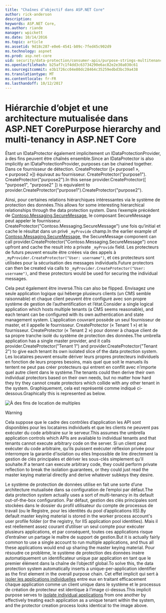 ```yaml
---
title: "Chaînes d’objectif dans ASP.NET Core"
author: rick-anderson
description: 
keywords: ASP.NET Core,
ms.author: riande
manager: wpickett
ms.date: 10/14/2016
ms.topic: article
ms.assetid: 9d18c287-e0e6-4541-b09c-7fed45c902d9
ms.technology: aspnet
ms.prod: asp.net-core
uid: security/data-protection/consumer-apis/purpose-strings-multitenancy
ms.openlocfilehash: b25af7c1f4dd3c63734290e6ac82e2e30a030c61
ms.sourcegitcommit: e3b1726cc04e80dc28464c35259edbd3bc39a438
ms.translationtype: MT
ms.contentlocale: fr-FR
ms.lasthandoff: 10/12/2017
---
```

# <a name="purpose-hierarchy-and-multi-tenancy-in-aspnet-core"></a><span data-ttu-id="b43f6-103">Hiérarchie d’objet et une architecture mutualisée dans ASP.NET Core</span><span class="sxs-lookup"><span data-stu-id="b43f6-103">Purpose hierarchy and multi-tenancy in ASP.NET Core</span></span>

<span data-ttu-id="b43f6-104">Étant un IDataProtector également implicitement un IDataProtectionProvider, à des fins peuvent être chaînés ensemble.</span><span class="sxs-lookup"><span data-stu-id="b43f6-104">Since an IDataProtector is also implicitly an IDataProtectionProvider, purposes can be chained together.</span></span> <span data-ttu-id="b43f6-105">Dans ce fournisseur de détection. CreateProtector ([« purpose1 », « purpose2 »]) équivaut au fournisseur. CreateProtector("purpose1"). CreateProtector("purpose2").</span><span class="sxs-lookup"><span data-stu-id="b43f6-105">In this sense provider.CreateProtector([ "purpose1", "purpose2" ]) is equivalent to provider.CreateProtector("purpose1").CreateProtector("purpose2").</span></span>

<span data-ttu-id="b43f6-106">Ainsi, pour certaines relations hiérarchiques intéressantes via le système de protection des données.</span><span class="sxs-lookup"><span data-stu-id="b43f6-106">This allows for some interesting hierarchical relationships through the data protection system.</span></span> <span data-ttu-id="b43f6-107">Dans l’exemple précédent de [Contoso.Messaging.SecureMessage](purpose-strings.md#data-protection-contoso-purpose), le composant SecureMessage peut appeler le fournisseur. CreateProtector("Contoso.Messaging.SecureMessage") une fois qu’initial et cache le résultat dans un privé `_myProvide` champ.</span><span class="sxs-lookup"><span data-stu-id="b43f6-107">In the earlier example of [Contoso.Messaging.SecureMessage](purpose-strings.md#data-protection-contoso-purpose), the SecureMessage component can call provider.CreateProtector("Contoso.Messaging.SecureMessage") once upfront and cache the result into a private `_myProvide` field.</span></span> <span data-ttu-id="b43f6-108">Les protecteurs de futurs peuvent ensuite être créées via des appels à `_myProvider.CreateProtector("User: username")`, et ces protecteurs sont utilisées pour la sécurisation des messages individuels.</span><span class="sxs-lookup"><span data-stu-id="b43f6-108">Future protectors can then be created via calls to `_myProvider.CreateProtector("User: username")`, and these protectors would be used for securing the individual messages.</span></span>

<span data-ttu-id="b43f6-109">Cela peut également être inversé.</span><span class="sxs-lookup"><span data-stu-id="b43f6-109">This can also be flipped.</span></span> <span data-ttu-id="b43f6-110">Envisagez une seule application logique qui héberge plusieurs clients (un CMS semble raisonnable) et chaque client peuvent être configuré avec son propre système de gestion de l’authentification et l’état.</span><span class="sxs-lookup"><span data-stu-id="b43f6-110">Consider a single logical application which hosts multiple tenants (a CMS seems reasonable), and each tenant can be configured with its own authentication and state management system.</span></span> <span data-ttu-id="b43f6-111">L’application couvrant possède un seul fournisseur de master, et il appelle le fournisseur. CreateProtector (« Tenant 1 ») et le fournisseur. CreateProtector (« Tenant 2 ») pour donner à chaque client de sa propre tranche isolé du système de protection des données.</span><span class="sxs-lookup"><span data-stu-id="b43f6-111">The umbrella application has a single master provider, and it calls provider.CreateProtector("Tenant 1") and provider.CreateProtector("Tenant 2") to give each tenant its own isolated slice of the data protection system.</span></span> <span data-ttu-id="b43f6-112">Les locataires peuvent ensuite dériver leurs propres protecteurs individuels en fonction de leurs propres besoins, mais quel que soit le manuels ils tentent ne peut pas créer protecteurs qui entrent en conflit avec n’importe quel autre client dans le système.</span><span class="sxs-lookup"><span data-stu-id="b43f6-112">The tenants could then derive their own individual protectors based on their own needs, but no matter how hard they try they cannot create protectors which collide with any other tenant in the system.</span></span> <span data-ttu-id="b43f6-113">Graphiquement, cela est représenté comme indiqué ci-dessous.</span><span class="sxs-lookup"><span data-stu-id="b43f6-113">Graphically this is represented as below.</span></span>

![À des fins de location de multiples](purpose-strings-multitenancy/_static/purposes-multi-tenancy.png)

>[!WARNING]
> <span data-ttu-id="b43f6-115">Cela suppose que le cadre des contrôles d’application les API sont disponibles pour les locataires individuels et que les clients ne peuvent pas exécuter du code arbitraire sur le serveur.</span><span class="sxs-lookup"><span data-stu-id="b43f6-115">This assumes the umbrella application controls which APIs are available to individual tenants and that tenants cannot execute arbitrary code on the server.</span></span> <span data-ttu-id="b43f6-116">Si un client peut exécuter du code arbitraire, qu’ils puissent exécuter réflexion privée pour interrompre la garantie d’isolation ou elles Impossible de lire directement la gestion de clés principales et dériver les sous-clés simplement qu’il souhaite.</span><span class="sxs-lookup"><span data-stu-id="b43f6-116">If a tenant can execute arbitrary code, they could perform private reflection to break the isolation guarantees, or they could just read the master keying material directly and derive whatever subkeys they desire.</span></span>

<span data-ttu-id="b43f6-117">Le système de protection de données utilise en fait une sorte d’une architecture mutualisée dans sa configuration de l’emploi par défaut.</span><span class="sxs-lookup"><span data-stu-id="b43f6-117">The data protection system actually uses a sort of multi-tenancy in its default out-of-the-box configuration.</span></span> <span data-ttu-id="b43f6-118">Par défaut, gestion des clés principales sont stockées dans le dossier du profil utilisateur du compte de processus de travail (ou le Registre, pour les identités du pool d’applications IIS).</span><span class="sxs-lookup"><span data-stu-id="b43f6-118">By default master keying material is stored in the worker process account's user profile folder (or the registry, for IIS application pool identities).</span></span> <span data-ttu-id="b43f6-119">Mais il est réellement assez courant d’utiliser un seul compte pour exécuter plusieurs applications, et par conséquent, toutes ces applications risque d’entraîner un partage le maître de support de gestion.</span><span class="sxs-lookup"><span data-stu-id="b43f6-119">But it is actually fairly common to use a single account to run multiple applications, and thus all these applications would end up sharing the master keying material.</span></span> <span data-ttu-id="b43f6-120">Pour résoudre ce problème, le système de protection des données insère automatiquement un identificateur unique par application en tant que le premier élément dans la chaîne de l’objectif global.</span><span class="sxs-lookup"><span data-stu-id="b43f6-120">To solve this, the data protection system automatically inserts a unique-per-application identifier as the first element in the overall purpose chain.</span></span> <span data-ttu-id="b43f6-121">Cet effet implicit qui sert à [isoler les applications individuelles](../configuration/overview.md#data-protection-configuration-per-app-isolation) entre eux en traitant efficacement chaque application comme un client unique dans le système et le processus de création de protecteur est identique à l’image ci-dessus.</span><span class="sxs-lookup"><span data-stu-id="b43f6-121">This implicit purpose serves to [isolate individual applications](../configuration/overview.md#data-protection-configuration-per-app-isolation) from one another by effectively treating each application as a unique tenant within the system, and the protector creation process looks identical to the image above.</span></span>
